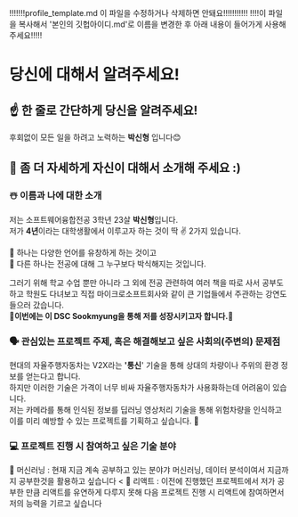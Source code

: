 !!!!!!!profile_template.md 이 파일을 수정하거나 삭제하면 안돼요!!!!!!!!!!!
!!!!이 파일을 복사해서 '본인의 깃헙아이디.md'로 이름을 변경한 후 아래 내용이 들어가게 사용해주세요!!!!!

# 당신에 대해서 알려주세요!

## ☝️ 한 줄로 간단하게 당신을 알려주세요!
후회없이 모든 일을 하려고 노력하는 **박신형** 입니다😊

## 🙌 좀 더 자세하게 자신이 대해서 소개해 주세요 :)

### ☃️ 이름과 나에 대한 소개
저는 소프트웨어융합전공 3학년 23살 <b>박신형</b>입니다. <br/>
저가 <b>4년</b>이라는 대학생활에서 이루고자 하는 것이 딱 ✌ 2가지 있습니다. <br/>

🧡 하나는 다양한 언어를 유창하게 하는 것이고 <br/>
🧡 다른 하나는 전공에 대해 그 누구보다 박식해지는 것입니다. <br/>

그러기 위해 학교 수업 뿐만 아니라 그 외에 전공 관련하여 여러  책을 따로 사서 공부도 하고 학원도 다녀보고 직접 마이크로소프트회사와 같이 큰 기업들에서 주관하는 강연도 들으러 갔습니다. <br/>
🔹<b>이번에는 이 DSC Sookmyung을 통해 저를 성장시키고자 합니다.</b>🔹<br/>

### 🗣 관심있는 프로젝트 주제, 혹은 해결해보고 싶은 사회의(주변의) 문제점

현대의 자율주행자동차는 V2X라는 **'통신**' 기술을 통해 상대의 차량이나 주위의 환경 정보를 얻는다고 합니다. <br/>
하지만 이러한 기술은 가격이 너무 비싸 자율주행자동차가 사용화하는데 어려움이 있습니다. <br/>
저는 카메라를 통해 인식된 정보를 딥러닝 영상처리 기술을 통해 위험차량을 인식하고 이를 미리 예방할 수 있는 프로젝트를 기획하고 싶습니다. 📌


### 💻 프로젝트 진행 시 참여하고 싶은 기술 분야

💜 머신러닝 : 현재 지금 계속 공부하고 있는 분야갸 머신러닝, 데이터 분석이여서 지금까지 공부한것을 활용하고 싶습니다 <
💜 리액트 : 이전에 진행했던 프로젝트에서 저가 공부한 만큼 리액트를 유연하게 다루지 못해 다음 프로젝트 진행 시 리액트에 참여하면서 저의 능력을 기르고 싶습니다
